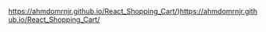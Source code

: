 https://ahmdomrnjr.github.io/React_Shopping_Cart/)https://ahmdomrnjr.github.io/React_Shopping_Cart/
